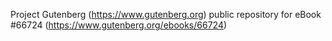 Project Gutenberg (https://www.gutenberg.org) public repository for
eBook #66724 (https://www.gutenberg.org/ebooks/66724)
